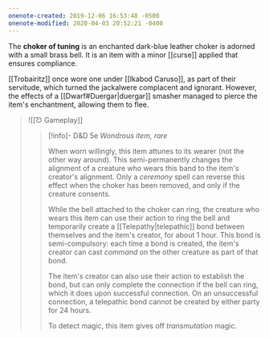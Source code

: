 ```yaml
---
onenote-created: 2019-12-06 16:53:48 -0500
onenote-modified: 2020-04-03 20:52:21 -0400
---
```

The **choker of tuning** is an enchanted dark-blue leather choker is adorned with a small brass bell. It is an item with a minor [[curse]] applied that ensures compliance. 

[[Trobairitz]] once wore one under [[Ikabod Caruso]], as part of their servitude, which turned the jackalwere complacent and ignorant. However, the effects of a [[Dwarf#Duergar|duergar]] smasher managed to pierce the item's enchantment, allowing them to flee.

>![[⎋ Gameplay]]
>>[!info]- D&D 5e
>>*Wondrous item, rare*
>>
>>When worn willingly, this item attunes to its wearer (not the other way around). This semi-permanently changes the alignment of a creature who wears this band to the item's creator's alignment. Only a *ceremony* spell can reverse this effect when the choker has been removed, and only if the creature consents.
>>
>>While the bell attached to the choker can ring, the creature who wears this item can use their action to ring the bell and temporarily create a [[Telepathy|telepathic]] bond between themselves and the item's creator, for about 1 hour. This bond is semi-compulsory: each time a bond is created, the item's creator can cast *command* on the other creature as part of that bond.
>>
>>The item's creator can also use their action to establish the bond, but can only complete the connection if the bell can ring, which it does upon successful connection. On an unsuccessful connection, a telepathic bond cannot be created by either party for 24 hours.
>>
>>To detect magic, this item gives off *transmutation* magic.
